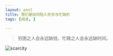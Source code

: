 ```yaml
---
layout: post
title: 我们是如何陷入贫穷与忙碌的
tags: [阅读, ]

---
```


>穷困之人会永远缺钱，忙碌之人会永远缺时间。

![scarcity](https://img1.doubanio.com/view/subject/l/public/s27829518.jpg "scarcity")


